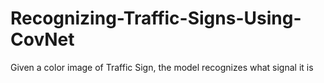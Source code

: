 # Recognizing-Traffic-Signs-Using-CovNet
Given a color image of Traffic Sign, the model recognizes what signal it is

